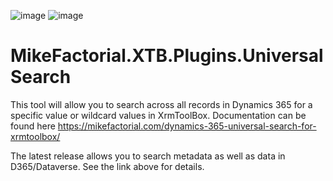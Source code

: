 ![image](https://img.shields.io/github/actions/workflow/status/mikefactorial/MikeFactorial.XTB.Plugins.UniversalSearch/dotnet-desktop.yml?branch=master)  ![image](https://img.shields.io/nuget/v/MikeFactorial.XTB.Plugins.UniversalSearch)
# MikeFactorial.XTB.Plugins.UniversalSearch
This tool will allow you to search across all records in Dynamics 365 for a specific value or wildcard values in XrmToolBox. Documentation can be found here https://mikefactorial.com/dynamics-365-universal-search-for-xrmtoolbox/

The latest release allows you to search metadata as well as data in D365/Dataverse. See the link above for details.
